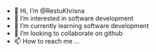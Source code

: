 - 👋 Hi, I’m @RestuKhrisna
- 👀 I’m interested in software development
- 🌱 I’m currently learning software development
- 💞️ I’m looking to collaborate on github
- 📫 How to reach me ...

<!---
RestuKhrisna/RestuKhrisna is a ✨ special ✨ repository because its `README.md` (this file) appears on your GitHub profile.
You can click the Preview link to take a look at your changes.
--->

